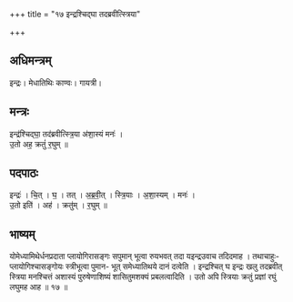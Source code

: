 +++
title = "१७ इन्द्रश्चिद्घा तदब्रवीत्स्त्रिया"

+++
## अधिमन्त्रम्
इन्द्रः। मेधातिथिः काण्वः। गायत्री।

## मन्त्रः
इन्द्र॑श्चिद्घा॒ तद॑ब्रवीत्स्त्रि॒या अ॑शा॒स्यं मनः॑ ।  
उ॒तो अह॒ क्रतुं॑ र॒घुम् ॥

## पदपाठः
इन्द्रः॑ । चि॒त् । घ॒ । तत् । अ॒ब्र॒वी॒त् । स्त्रि॒याः । अ॒शा॒स्यम् । मनः॑ ।  
उ॒तो इति॑ । अह॑ । क्रतु॑म् । र॒घुम् ॥

## भाष्यम्
योमेध्यामिथेर्धनप्रदाता प्लायोगिरासङ्गः सपुमान् भूत्वा रुयभवत् तदा यइन्द्रउवाच तदिदमाह । तथाचाहुः-प्लायोगिश्चासङ्गोयः स्त्रीभूत्वा पुमान- भूत् समेध्यातिथये दानं दत्वेति । इन्द्रश्चित् घ इन्द्रः खलु तदब्रवीत् स्त्रिया मनश्चित्तं अशास्यं पुरुषेणाशिष्यं शासितुमशक्यं प्रबलत्वादिति । उतो अपि स्त्रियाः क्रतुं प्रज्ञां रघुं लघुमह आह ॥ १७ ॥